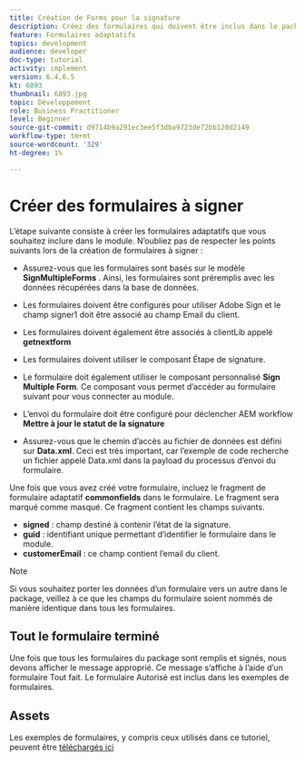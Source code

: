 ```yaml
---
title: Création de Forms pour la signature
description: Créez des formulaires qui doivent être inclus dans le package de signature.
feature: Formulaires adaptatifs
topics: development
audience: developer
doc-type: tutorial
activity: implement
version: 6.4,6.5
kt: 6893
thumbnail: 6893.jpg
topic: Développement
role: Business Practitioner
level: Beginner
source-git-commit: d9714b9a291ec3ee5f3dba9723de72bb120d2149
workflow-type: tm+mt
source-wordcount: '329'
ht-degree: 1%

---
```



# Créer des formulaires à signer

L’étape suivante consiste à créer les formulaires adaptatifs que vous souhaitez inclure dans le module. N’oubliez pas de respecter les points suivants lors de la création de formulaires à signer :

* Assurez-vous que les formulaires sont basés sur le modèle **SignMultipleForms** . Ainsi, les formulaires sont préremplis avec les données récupérées dans la base de données.

* Les formulaires doivent être configurés pour utiliser Adobe Sign et le champ signer1 doit être associé au champ Email du client.
* Les formulaires doivent également être associés à clientLib appelé **getnextform**
* Les formulaires doivent utiliser le composant Étape de signature.
* Le formulaire doit également utiliser le composant personnalisé **Sign Multiple Form**. Ce composant vous permet d’accéder au formulaire suivant pour vous connecter au module.
* L’envoi du formulaire doit être configuré pour déclencher AEM workflow **Mettre à jour le statut de la signature**
* Assurez-vous que le chemin d’accès au fichier de données est défini sur **Data.xml**. Ceci est très important, car l’exemple de code recherche un fichier appelé Data.xml dans la payload du processus d’envoi du formulaire.

Une fois que vous avez créé votre formulaire, incluez le fragment de formulaire adaptatif **commonfields** dans le formulaire. Le fragment sera marqué comme masqué. Ce fragment contient les champs suivants.

* **signed**  : champ destiné à contenir l’état de la signature.
* **guid**  : identifiant unique permettant d’identifier le formulaire dans le module.
* **customerEmail**  : ce champ contient l’email du client.



>[!NOTE]
>Si vous souhaitez porter les données d’un formulaire vers un autre dans le package, veillez à ce que les champs du formulaire soient nommés de manière identique dans tous les formulaires.

## Tout le formulaire terminé

Une fois que tous les formulaires du package sont remplis et signés, nous devons afficher le message approprié. Ce message s’affiche à l’aide d’un formulaire Tout fait. Le formulaire Autorisé est inclus dans les exemples de formulaires.

## Assets

Les exemples de formulaires, y compris ceux utilisés dans ce tutoriel, peuvent être [téléchargés ici](assets/forms-for-signing.zip)
